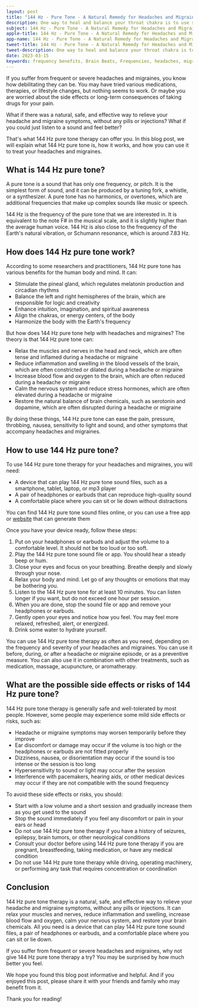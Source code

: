 ```yaml
---
layout: post
title: "144 Hz - Pure Tone - A Natural Remedy for Headaches and Migraines"
description: One way to heal and balance your throat chakra is to use sound therapy, specifically a pure tone of 141.27 Hz. This frequency corresponds to the orbit of Mercury, the planet of communication and intellect 
subject: 144 Hz - Pure Tone - A Natural Remedy for Headaches and Migraines
apple-title: 144 Hz - Pure Tone - A Natural Remedy for Headaches and Migraines
app-name: 144 Hz - Pure Tone - A Natural Remedy for Headaches and Migraine
tweet-title: 144 Hz - Pure Tone - A Natural Remedy for Headaches and Migraine
tweet-description: One way to heal and balance your throat chakra is to use sound therapy, specifically a pure tone of 141.27 Hz. This frequency corresponds to the orbit of Mercury, the planet of communication and intellect
date: 2023-03-15
keywords: frequency benefits, Brain Beats, Frequencies, headaches, migranes, 144 hz, pure tone, Brain wave entrainment, sound therapy
---
```


If you suffer from frequent or severe headaches and migraines, you know how debilitating they can be. You may have tried various medications, therapies, or lifestyle changes, but nothing seems to work. Or maybe you are worried about the side effects or long-term consequences of taking drugs for your pain.

What if there was a natural, safe, and effective way to relieve your headache and migraine symptoms, without any pills or injections? What if you could just listen to a sound and feel better?

That's what 144 Hz pure tone therapy can offer you. In this blog post, we will explain what 144 Hz pure tone is, how it works, and how you can use it to treat your headaches and migraines.

## What is 144 Hz pure tone?

A pure tone is a sound that has only one frequency, or pitch. It is the simplest form of sound, and it can be produced by a tuning fork, a whistle, or a synthesizer. A pure tone has no harmonics, or overtones, which are additional frequencies that make up complex sounds like music or speech.

144 Hz is the frequency of the pure tone that we are interested in. It is equivalent to the note F# in the musical scale, and it is slightly higher than the average human voice. 144 Hz is also close to the frequency of the Earth's natural vibration, or Schumann resonance, which is around 7.83 Hz.

## How does 144 Hz pure tone work?

According to some researchers and practitioners, 144 Hz pure tone has various benefits for the human body and mind. It can:

- Stimulate the pineal gland, which regulates melatonin production and circadian rhythms
- Balance the left and right hemispheres of the brain, which are responsible for logic and creativity
- Enhance intuition, imagination, and spiritual awareness
- Align the chakras, or energy centers, of the body
- Harmonize the body with the Earth's frequency

But how does 144 Hz pure tone help with headaches and migraines? The theory is that 144 Hz pure tone can:

- Relax the muscles and nerves in the head and neck, which are often tense and inflamed during a headache or migraine
- Reduce inflammation and swelling in the blood vessels of the brain, which are often constricted or dilated during a headache or migraine
- Increase blood flow and oxygen to the brain, which are often reduced during a headache or migraine
- Calm the nervous system and reduce stress hormones, which are often elevated during a headache or migraine
- Restore the natural balance of brain chemicals, such as serotonin and dopamine, which are often disrupted during a headache or migraine

By doing these things, 144 Hz pure tone can ease the pain, pressure, throbbing, nausea, sensitivity to light and sound, and other symptoms that accompany headaches and migraines.

## How to use 144 Hz pure tone?

To use 144 Hz pure tone therapy for your headaches and migraines, you will need:

- A device that can play 144 Hz pure tone sound files, such as a smartphone, tablet, laptop, or mp3 player
- A pair of headphones or earbuds that can reproduce high-quality sound
- A comfortable place where you can sit or lie down without distractions

You can find 144 Hz pure tone sound files online, or you can use a free app or [website](https://brain-beats.in/pure-tones.html) that can generate them

Once you have your device ready, follow these steps:

1. Put on your headphones or earbuds and adjust the volume to a comfortable level. It should not be too loud or too soft.
2. Play the 144 Hz pure tone sound file or app. You should hear a steady beep or hum.
3. Close your eyes and focus on your breathing. Breathe deeply and slowly through your nose.
4. Relax your body and mind. Let go of any thoughts or emotions that may be bothering you.
5. Listen to the 144 Hz pure tone for at least 10 minutes. You can listen longer if you want, but do not exceed one hour per session.
6. When you are done, stop the sound file or app and remove your headphones or earbuds.
7. Gently open your eyes and notice how you feel. You may feel more relaxed, refreshed, alert, or energized.
8. Drink some water to hydrate yourself.

You can use 144 Hz pure tone therapy as often as you need, depending on the frequency and severity of your headaches and migraines. You can use it before, during, or after a headache or migraine episode, or as a preventive measure. You can also use it in combination with other treatments, such as medication, massage, acupuncture, or aromatherapy.

## What are the possible side effects or risks of 144 Hz pure tone?

144 Hz pure tone therapy is generally safe and well-tolerated by most people. However, some people may experience some mild side effects or risks, such as:

- Headache or migraine symptoms may worsen temporarily before they improve
- Ear discomfort or damage may occur if the volume is too high or the headphones or earbuds are not fitted properly
- Dizziness, nausea, or disorientation may occur if the sound is too intense or the session is too long
- Hypersensitivity to sound or light may occur after the session
- Interference with pacemakers, hearing aids, or other medical devices may occur if they are not compatible with the sound frequency

To avoid these side effects or risks, you should:

- Start with a low volume and a short session and gradually increase them as you get used to the sound
- Stop the sound immediately if you feel any discomfort or pain in your ears or head
- Do not use 144 Hz pure tone therapy if you have a history of seizures, epilepsy, brain tumors, or other neurological conditions
- Consult your doctor before using 144 Hz pure tone therapy if you are pregnant, breastfeeding, taking medication, or have any medical condition
- Do not use 144 Hz pure tone therapy while driving, operating machinery, or performing any task that requires concentration or coordination

## Conclusion

144 Hz pure tone therapy is a natural, safe, and effective way to relieve your headache and migraine symptoms, without any pills or injections. It can relax your muscles and nerves, reduce inflammation and swelling, increase blood flow and oxygen, calm your nervous system, and restore your brain chemicals. All you need is a device that can play 144 Hz pure tone sound files, a pair of headphones or earbuds, and a comfortable place where you can sit or lie down.

If you suffer from frequent or severe headaches and migraines, why not give 144 Hz pure tone therapy a try? You may be surprised by how much better you feel.

We hope you found this blog post informative and helpful. And if you enjoyed this post, please share it with your friends and family who may benefit from it.

Thank you for reading!